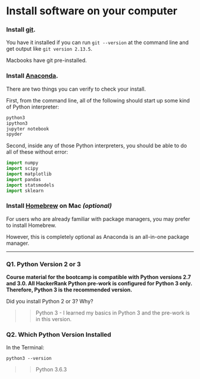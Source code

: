 # Install software on your computer


### Install [git](http://git-scm.com/).

You have it installed if you can run `git --version` at the command
line and get output like `git version 2.13.5`.

Macbooks have git pre-installed.


### Install [Anaconda](http://continuum.io/downloads).

There are two things you can verify to check your install.

First, from the command line, all of the following should start up
some kind of Python interpreter:

```bash
python3
ipython3
jupyter notebook
spyder
```

Second, inside any of those Python interpreters, you should be able to
do all of these without error:

```python
import numpy
import scipy
import matplotlib
import pandas
import statsmodels
import sklearn
```

### Install [Homebrew](http://brew.sh/) on Mac _(optional)_

For users who are already familiar with package managers, you may prefer to install Homebrew.

However, this is completely optional as Anaconda is an all-in-one package manager.

---

### Q1. Python Version 2 or 3

**Course material for the bootcamp is compatible with Python versions 2.7 and 3.0. All HackerRank Python pre-work is configured for Python 3 only.  Therefore, Python 3 is the recommended version.**  

Did you install Python 2 or 3? Why?  

>> Python 3 - I learned my basics in Python 3 and the pre-work is in this version.

### Q2. Which Python Version Installed   

In the Terminal:

`python3 --version`

>> Python 3.6.3

 


